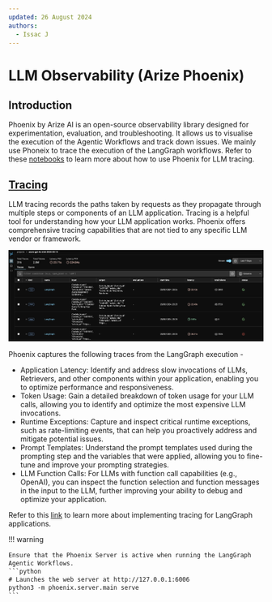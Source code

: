 ```yaml
---
updated: 26 August 2024
authors:
  - Issac J
---
```


# LLM Observability (Arize Phoenix)

## Introduction

Phoenix by Arize AI is an open-source observability library designed for experimentation, evaluation, and troubleshooting. It allows us to visualise the execution of the Agentic Workflows and track down issues.
We mainly use Phoneix to trace the execution of the LangGraph workflows. Refer to these [notebooks](https://docs.arize.com/phoenix/notebooks) to learn more about how to use Phoenix for LLM tracing.

## [Tracing](https://docs.arize.com/phoenix/tracing/llm-traces)

LLM tracing records the paths taken by requests as they propagate through multiple steps or components of an LLM application. Tracing is a helpful tool for understanding how your LLM application works. Phoenix offers comprehensive tracing capabilities that are not tied to any specific LLM vendor or framework.

![Tracing Overview](./img/phoenix_trace.png)

Phoenix captures the following traces from the LangGraph execution -

- Application Latency: Identify and address slow invocations of LLMs, Retrievers, and other components within your application, enabling you to optimize performance and responsiveness.
- Token Usage: Gain a detailed breakdown of token usage for your LLM calls, allowing you to identify and optimize the most expensive LLM invocations.
- Runtime Exceptions: Capture and inspect critical runtime exceptions, such as rate-limiting events, that can help you proactively address and mitigate potential issues.
- Prompt Templates: Understand the prompt templates used during the prompting step and the variables that were applied, allowing you to fine-tune and improve your prompting strategies.
- LLM Function Calls: For LLMs with function call capabilities (e.g., OpenAI), you can inspect the function selection and function messages in the input to the LLM, further improving your ability to debug and optimize your application.

Refer to this [link](https://docs.arize.com/phoenix/tracing/integrations-tracing/langchain) to learn more about implementing tracing for LangGraph applications.

!!! warning

    Ensure that the Phoenix Server is active when running the LangGraph Agentic Workflows.
    ```python
    # Launches the web server at http://127.0.0.1:6006
    python3 -m phoenix.server.main serve
    ```
